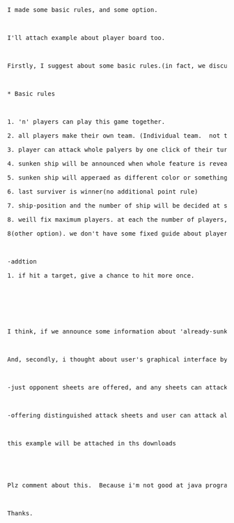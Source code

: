 <pre>I made some basic rules, and some option.<br>
<br>
I'll attach example about player board too.<br>
<br>
Firstly, I suggest about some basic rules.(in fact, we discussed and decided at last meeting.  Just i organized it.)<br>
<br>
* Basic rules<br>
<br>
1. 'n' players can play this game together.<br>
2. all players make their own team. (Individual team.  not together)<br>
3. player can attack whole palyers by one click of their turn.<br>
4. sunken ship will be announced when whole feature is revealed.(if you click some part of ship, and ship is already sunken, but you don't know about that, and when you click whole parts of ship, then you'll know you made a vain effort.)<br>
5. sunken ship will apperaed as different color or something.<br>
6. last surviver is winner(no additional point rule)<br>
7. ship-position and the number of ship will be decided at system.(not user's option)  -- because if we put this function to user, then i think it become too complex.<br>
8. weill fix maximum players. at each the number of players, the size of matrix, and the number of ships are already cosen.<br>
8(other option). we don't have some fixed guide about players, just host player can coose the size of players, map, and ship(i think it is quite difficult to make.;;)<br>
<br>
-addtion<br>
1. if hit a target, give a chance to hit more once.<br>
<br>
<br>
<br>
I think, if we announce some information about 'already-sunken-ships', we should send a information about other players' attack by real-time.<br>
<br>
And, secondly, i thought about user's graphical interface by two option,(based on our discussion too.)<br>
<br>
-just opponent sheets are offered, and any sheets can attack to all users.<br>
<br>
-offering distinguished attack sheets and user can attack all user by attack sheet.<br>
<br>
this example will be attached in ths downloads<br>
<br>
<br>
Plz comment about this.  Because i'm not good at java programming, i think, it is effort that i can do.<br>
<br>
Thanks.